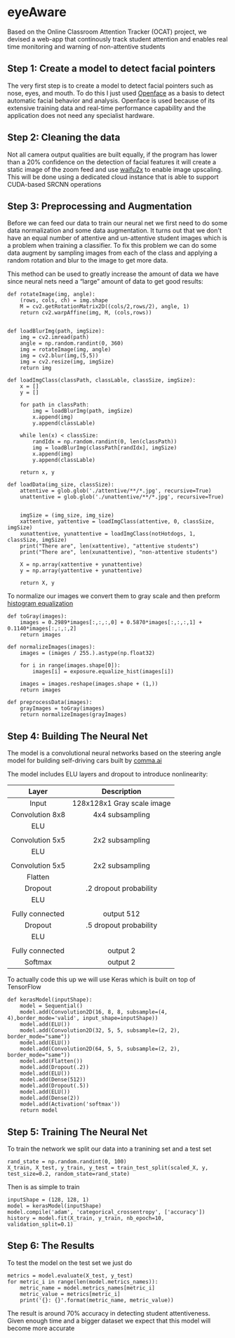 # eyeAware
Based on the Online Classroom Attention Tracker (OCAT) project, we devised a web-app that continously track student attention and enables real time monitoring and warning of non-attentive students

## Step 1: Create a model to detect facial pointers
The very first step is to create a model to detect facial pointers such as nose, eyes, and mouth. To do this I just used [Openface](https://github.com/TadasBaltrusaitis/OpenFace) as a basis to detect automatic facial behavior and analysis. Openface is used because of its extensive training data and real-time performance capability and the application does not need any specialist hardware.

## Step 2: Cleaning the data
Not all camera output qualities are built equally, if the program has lower than a 20% confidence on the detection of facial features it will create a static image of the zoom feed and use [waifu2x](https://github.com/nagadomi/waifu2x) to enable image upscaling. This will be done using a dedicated cloud instance that is able to support CUDA-based SRCNN operations

## Step 3: Preprocessing and Augmentation
Before we can feed our data to train our neural net we first need to do some data normalization and some data augmentation. It turns out that we don't have an equal number of attentive and un-attentive student images which is a problem when training a classifier. To fix this problem we can do some data augment by sampling images from each of the class and applying a random rotation and blur to the image to get more data.

This method can be used to greatly increase the amount of data we have since neural nets need a “large” amount of data to get good results:
```
def rotateImage(img, angle):
    (rows, cols, ch) = img.shape
    M = cv2.getRotationMatrix2D((cols/2,rows/2), angle, 1)
    return cv2.warpAffine(img, M, (cols,rows))
    
    
def loadBlurImg(path, imgSize):
    img = cv2.imread(path)
    angle = np.random.randint(0, 360)
    img = rotateImage(img, angle)
    img = cv2.blur(img,(5,5))
    img = cv2.resize(img, imgSize)
    return img

def loadImgClass(classPath, classLable, classSize, imgSize):
    x = []
    y = []
    
    for path in classPath:
        img = loadBlurImg(path, imgSize)        
        x.append(img)
        y.append(classLable)
        
    while len(x) < classSize:
        randIdx = np.random.randint(0, len(classPath))
        img = loadBlurImg(classPath[randIdx], imgSize)
        x.append(img)
        y.append(classLable)
        
    return x, y

def loadData(img_size, classSize):
    attentive = glob.glob('./attentive/**/*.jpg', recursive=True)
    unattentive = glob.glob('./unattentive/**/*.jpg', recursive=True)
    
    
    imgSize = (img_size, img_size)
    xattentive, yattentive = loadImgClass(attentive, 0, classSize, imgSize)
    xunattentive, yunattentive = loadImgClass(notHotdogs, 1, classSize, imgSize)
    print("There are", len(xattentive), "attentive students")
    print("There are", len(xunattentive), "non-attentive students")
    
    X = np.array(xattentive + yunattentive)
    y = np.array(yattentive + yunattentive)
    
    return X, y
 ```   
To normalize our images we convert them to gray scale and then preform [histogram equalization](https://en.wikipedia.org/wiki/Histogram_equalization)

```
def toGray(images):
    images = 0.2989*images[:,:,:,0] + 0.5870*images[:,:,:,1] + 0.1140*images[:,:,:,2]
    return images

def normalizeImages(images):
    images = (images / 255.).astype(np.float32)
    
    for i in range(images.shape[0]):
        images[i] = exposure.equalize_hist(images[i])
    
    images = images.reshape(images.shape + (1,)) 
    return images

def preprocessData(images):
    grayImages = toGray(images)
    return normalizeImages(grayImages)
```

## Step 4: Building The Neural Net
The model is a convolutional neural networks based on the steering angle model for building self-driving cars built by [comma.ai](https://github.com/commaai/research/blob/master/train_steering_model.py)


The model includes ELU layers and dropout to introduce nonlinearity:

| Layer         		|     Description	        					| 
|:---------------------:|:---------------------------------------------:| 
| Input         		| 128x128x1 Gray scale image  					| 
| Convolution 8x8     	| 4x4 subsampling 								|
| ELU			      	| 							 					|
| 						|												|
| Convolution 5x5	    | 2x2 subsampling								|
| ELU					|												|
| 						|												|
| Convolution 5x5	    | 2x2 subsampling								|
| Flatten 				| 												|
| Dropout				| .2 dropout probability						|
| ELU					|												|
|						|												|
| Fully connected		| output 512   									|
| Dropout				| .5 dropout probability						|
| ELU					|												|
|						|												|
| Fully connected		| output 2   									|
| Softmax               | output 2                                      |

To actually code this up we will use Keras which is built on top of TensorFlow

```
def kerasModel(inputShape):
    model = Sequential()
    model.add(Convolution2D(16, 8, 8, subsample=(4, 4),border_mode='valid', input_shape=inputShape))
    model.add(ELU())
    model.add(Convolution2D(32, 5, 5, subsample=(2, 2), border_mode="same"))
    model.add(ELU())
    model.add(Convolution2D(64, 5, 5, subsample=(2, 2), border_mode="same"))
    model.add(Flatten())
    model.add(Dropout(.2))
    model.add(ELU())
    model.add(Dense(512))
    model.add(Dropout(.5))
    model.add(ELU())
    model.add(Dense(2))
    model.add(Activation('softmax'))
    return model
```

## Step 5: Training The Neural Net
To train the network we split our data into a tranining set and a test set
```
rand_state = np.random.randint(0, 100)
X_train, X_test, y_train, y_test = train_test_split(scaled_X, y, test_size=0.2, random_state=rand_state)
```
Then is as simple to train
```
inputShape = (128, 128, 1)
model = kerasModel(inputShape)
model.compile('adam', 'categorical_crossentropy', ['accuracy'])
history = model.fit(X_train, y_train, nb_epoch=10, validation_split=0.1)
```

## Step 6: The Results
To test the model on the test set we just do
```
metrics = model.evaluate(X_test, y_test)
for metric_i in range(len(model.metrics_names)):
    metric_name = model.metrics_names[metric_i]
    metric_value = metrics[metric_i]
    print('{}: {}'.format(metric_name, metric_value))
```

The result is around 70% accuracy in detecting student attentiveness. Given enough time and a bigger dataset we expect that this model will become more accurate